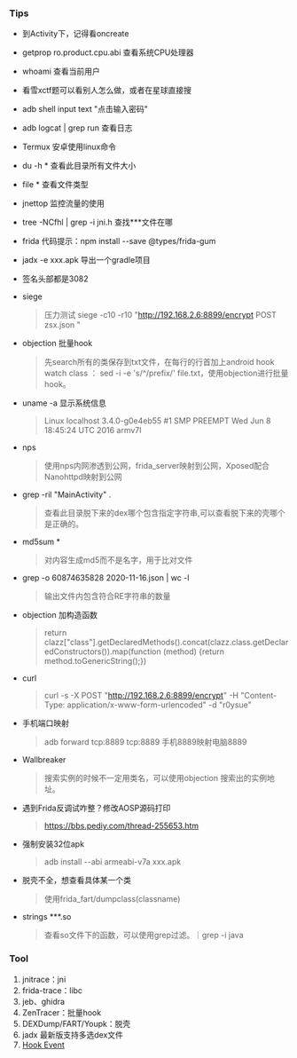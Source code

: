 ###  Tips

- 到Activity下，记得看oncreate

- getprop ro.product.cpu.abi 查看系统CPU处理器

- whoami 查看当前用户

- 看雪xctf题可以看别人怎么做，或者在星球直接搜

- adb shell input text  "点击输入密码"

- adb logcat | grep run  查看日志

- Termux  安卓使用linux命令

- du -h *  查看此目录所有文件大小

- file * 查看文件类型

- jnettop 监控流量的使用

- tree -NCfhl | grep -i jni.h 查找***文件在哪

- frida 代码提示：npm install --save @types/frida-gum

- jadx -e xxx.apk  导出一个gradle项目

- 签名头部都是3082

- siege
  > 压力测试  siege -c10 -r10 "http://192.168.2.6:8899/encrypt POST zsx.json " 

- objection 批量hook
  > 先search所有的类保存到txt文件，在每行的行首加上android hook watch class ： sed -i -e 's/^/prefix/' file.txt，使用objection进行批量hook。

- uname -a 显示系统信息
  > Linux localhost 3.4.0-g0e4eb55 #1 SMP PREEMPT Wed Jun 8 18:45:24 UTC 2016 armv7l

- nps  
  > 使用nps内网渗透到公网，frida_server映射到公网，Xposed配合Nanohttpd映射到公网  

- grep -ril "MainActivity" .  
  > 查看此目录脱下来的dex哪个包含指定字符串,可以查看脱下来的壳哪个是正确的。

- md5sum *
  > 对内容生成md5而不是名字，用于比对文件

- grep -o 60874635828   2020-11-16.json | wc -l
  > 输出文件内包含符合RE字符串的数量

- objection 加构造函数
  > return  clazz["class"].getDeclaredMethods().concat(clazz.class.getDeclaredConstructors()).map(function (method) {return method.toGenericString();})

- curl 
  > curl -s -X POST "http://192.168.2.6:8899/encrypt"  -H "Content-Type: application/x-www-form-urlencoded" -d "r0ysue"

- 手机端口映射
  > adb forward tcp:8889 tcp:8889 手机8889映射电脑8889

- Wallbreaker
  > 搜索实例的时候不一定用类名，可以使用objection 搜索出的实例地址。
                 
- 遇到Frida反调试咋整？修改AOSP源码打印
  > https://bbs.pediy.com/thread-255653.htm
  
- 强制安装32位apk
  > adb install --abi armeabi-v7a  xxx.apk

- 脱壳不全，想查看具体某一个类
  > 使用frida_fart/dumpclass(classname)

- strings ***.so
  > 查看so文件下的函数，可以使用grep过滤。｜grep -i java


### Tool

1. jnitrace：jni  
2. frida-trace：libc
3. jeb、ghidra
4. ZenTracer：批量hook  
5. DEXDump/FART/Youpk：脱壳
6. jadx 最新版支持多选dex文件
7. [Hook Event](https://github.com/heyhu/frida-agent-example/blob/master/code/tools/hookEvent.js)
